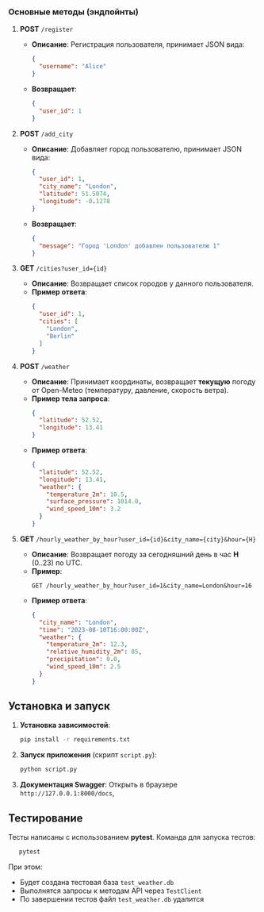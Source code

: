### Основные методы (эндпойнты)

1. **POST** `/register`
    - **Описание**: Регистрация пользователя, принимает JSON вида:
      ```json
      {
        "username": "Alice"
      }
      ```  
    - **Возвращает**:
      ```json
      {
        "user_id": 1
      }
      ```

2. **POST** `/add_city`
    - **Описание**: Добавляет город пользователю, принимает JSON вида:
      ```json
      {
        "user_id": 1,
        "city_name": "London",
        "latitude": 51.5074,
        "longitude": -0.1278
      }
      ```  
    - **Возвращает**:
      ```json
      {
        "message": "Город 'London' добавлен пользователю 1"
      }
      ```

3. **GET** `/cities?user_id={id}`
    - **Описание**: Возвращает список городов у данного пользователя.
    - **Пример ответа**:
      ```json
      {
        "user_id": 1,
        "cities": [
          "London",
          "Berlin"
        ]
      }
      ```

4. **POST** `/weather`
    - **Описание**: Принимает координаты, возвращает **текущую** погоду от Open-Meteo (температуру, давление, скорость
      ветра).
    - **Пример тела запроса**:
      ```json
      {
        "latitude": 52.52,
        "longitude": 13.41
      }
      ```
    - **Пример ответа**:
      ```json
      {
        "latitude": 52.52,
        "longitude": 13.41,
        "weather": {
          "temperature_2m": 10.5,
          "surface_pressure": 1014.0,
          "wind_speed_10m": 3.2
        }
      }
      ```

5. **GET** `/hourly_weather_by_hour?user_id={id}&city_name={city}&hour={H}`
    - **Описание**: Возвращает погоду за сегодняшний день в час **H** (0..23) по UTC.
    - **Пример**:
      ```
      GET /hourly_weather_by_hour?user_id=1&city_name=London&hour=16
      ```
    - **Пример ответа**:
      ```json
      {
        "city_name": "London",
        "time": "2023-08-10T16:00:00Z",
        "weather": {
          "temperature_2m": 12.3,
          "relative_humidity_2m": 85,
          "precipitation": 0.0,
          "wind_speed_10m": 2.5
        }
      }
      ```

## Установка и запуск

1. **Установка зависимостей**:
   ```bash
   pip install -r requirements.txt
   ```

2. **Запуск приложения** (скрипт `script.py`):
   ```bash
   python script.py
   ```

3. **Документация Swagger**:
   Открыть в браузере `http://127.0.0.1:8000/docs`,

## Тестирование

Тесты написаны с использованием **pytest**.
Команда для запуска тестов:

```bash
   pytest
  ```

При этом:

- Будет создана тестовая база `test_weather.db`
- Выполнятся запросы к методам API через `TestClient`
- По завершении тестов файл `test_weather.db` удалится

